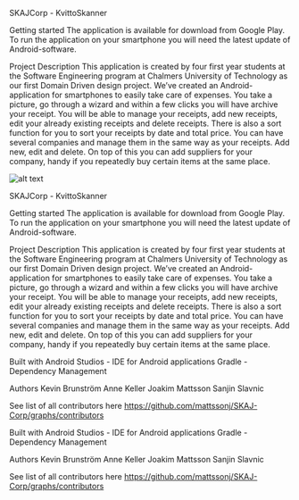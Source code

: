 SKAJCorp - KvittoSkanner
 
Getting started
The application is available for download from Google Play.
To run the application on your smartphone you will need the latest update of Android-software.
 
Project Description
This application is created by four first year students at the Software Engineering program at Chalmers University of Technology as our first Domain Driven design project.
We’ve created an Android-application for smartphones to easily take care of expenses. You take a picture, go through a wizard and within a few clicks you will have archive your  receipt.
You will be able to manage your receipts, add new receipts, edit your already existing receipts and delete receipts. There is also a sort function for you to sort your receipts by date and total price.
You can have several companies and manage them in the same way as your receipts. Add new, edit and delete.
On top of this you can add suppliers for your company, handy if you repeatedly buy certain items at the same place. 
 
![alt text](https://github.com/mattssonj/SKAJ-Corp/foretagskvitton/app/src/main/res/drawable/archive) 

SKAJCorp - KvittoSkanner
 
Getting started
The application is available for download from Google Play.
To run the application on your smartphone you will need the latest update of Android-software.
 
Project Description
This application is created by four first year students at the Software Engineering program at Chalmers University of Technology as our first Domain Driven design project.
We’ve created an Android-application for smartphones to easily take care of expenses. You take a picture, go through a wizard and within a few clicks you will have archive your  receipt.
You will be able to manage your receipts, add new receipts, edit your already existing receipts and delete receipts. There is also a sort function for you to sort your receipts by date and total price.
You can have several companies and manage them in the same way as your receipts. Add new, edit and delete.
On top of this you can add suppliers for your company, handy if you repeatedly buy certain items at the same place. 
 
Built with
Android Studios - IDE for Android applications
Gradle - Dependency Management
 
Authors
Kevin Brunström
Anne Keller
Joakim Mattsson
Sanjin Slavnic
 
See list of all contributors here https://github.com/mattssonj/SKAJ-Corp/graphs/contributors


Built with
Android Studios - IDE for Android applications
Gradle - Dependency Management
 
Authors
Kevin Brunström
Anne Keller
Joakim Mattsson
Sanjin Slavnic
 
See list of all contributors here https://github.com/mattssonj/SKAJ-Corp/graphs/contributors
